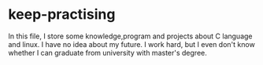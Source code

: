# keep-practising
In this file, I store some knowledge,program and projects about C language and linux.
I have no idea about my future. I work hard, but I even don't know whether I can graduate from university with master's degree. 
